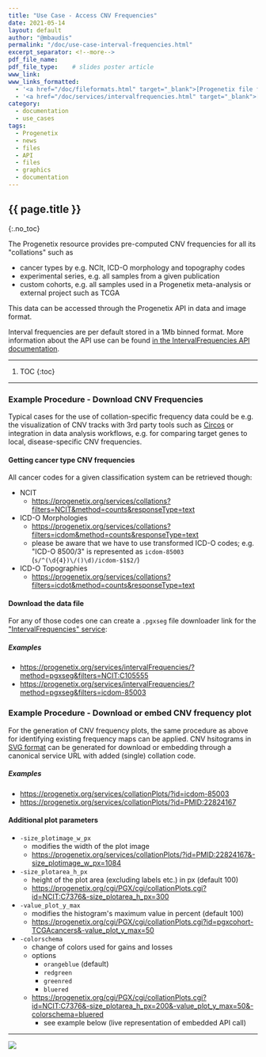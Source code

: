 ```yaml
---
title: "Use Case - Access CNV Frequencies"
date: 2021-05-14
layout: default
author: "@mbaudis"
permalink: "/doc/use-case-interval-frequencies.html"
excerpt_separator: <!--more-->
pdf_file_name:
pdf_file_type:    # slides poster article
www_link:
www_links_formatted:
  - '<a href="/doc/fileformats.html" target="_blank">[Progenetix file formats]</a>'
  - '<a href="/doc/services/intervalfrequencies.html" target="_blank">[IntervalFrequencies API Service]</a>'  
category:
  - documentation
  - use_cases
tags:
  - Progenetix
  - news
  - files
  - API
  - files
  - graphics
  - documentation
---
```


## {{ page.title }}
{:.no_toc}

The Progenetix resource provides pre-computed CNV frequencies for all its
"collations" such as

* cancer types by e.g. NCIt, ICD-O morphology and topography codes
* experimental series, e.g. all samples from a given publication
* custom cohorts, e.g. all samples used in a Progenetix meta-analysis or
external project such as TCGA

This data can be accessed through the Progenetix API in data and image format.

<!--more-->

Interval frequencies are per default stored in a 1Mb binned format. More
information about the API use can be found [in the IntervalFrequencies API documentation](/doc/services/intervalfrequencies.html).

----
1. TOC
{:toc}
----

### Example Procedure - Download CNV Frequencies

Typical cases for the use of collation-specific frequency data could be e.g.
the visualization of CNV tracks with 3rd party tools such as [Circos](http://www.circos.ca/software/)
or integration in data analysis workflows, e.g. for comparing target genes to
local, disease-specific CNV frequencies.

#### Getting cancer type CNV frequencies

All cancer codes for a given classification system can be retrieved though:

* NCIT
  - <https://progenetix.org/services/collations?filters=NCIT&method=counts&responseType=text>
* ICD-O Morphologies
  - <https://progenetix.org/services/collations?filters=icdom&method=counts&responseType=text>
  - please be aware that we have to use transformed ICD-O codes; e.g.
  "ICD-O 8500/3" is represented as `icdom-85003` (`s/^(\d{4})\/()\d)/icdom-$1$2/`)
* ICD-O Topographies
  - <https://progenetix.org/services/collations?filters=icdot&method=counts&responseType=text>

#### Download the data file

For any of those codes one can create a `.pgxseg` file downloader link for the
["IntervalFrequencies" service](/doc/services/intervalfrequencies.html):

##### Examples

* https://progenetix.org/services/intervalFrequencies/?method=pgxseg&filters=NCIT:C105555
* https://progenetix.org/services/intervalFrequencies/?method=pgxseg&filters=icdom-85003


### Example Procedure - Download or embed CNV frequency plot

For the generation of CNV frequency plots, the same procedure as above for
identifying existing frequency maps can be applied. CNV hsitograms in [SVG format](/doc/imageformats.html)
can be generated for download or embedding through a canonical service URL with
added (single) collation code.

##### Examples

* https://progenetix.org/services/collationPlots/?id=icdom-85003
* https://progenetix.org/services/collationPlots/?id=PMID:22824167

#### Additional plot parameters

* `-size_plotimage_w_px`
  - modifies the width of the plot image
  - <https://progenetix.org/services/collationPlots/?id=PMID:22824167&-size_plotimage_w_px=1084>
* `-size_plotarea_h_px`
  - height of the plot area (excluding labels etc.) in px (default 100)
  - <https://progenetix.org/cgi/PGX/cgi/collationPlots.cgi?id=NCIT:C7376&-size_plotarea_h_px=300>
* `-value_plot_y_max`
  - modifies the histogram's maximum value in percent (default 100)
  - <https://progenetix.org/cgi/PGX/cgi/collationPlots.cgi?id=pgxcohort-TCGAcancers&-value_plot_y_max=50>
* `-colorschema`
  - change of colors used for gains and losses
  - options
    * `orangeblue` (default)
    * `redgreen`
    * `greenred`
    * `bluered`
  - <https://progenetix.org/cgi/PGX/cgi/collationPlots.cgi?id=NCIT:C7376&-size_plotarea_h_px=200&-value_plot_y_max=50&-colorschema=bluered>
    * see example below (live representation of embedded API call)

----

<img src="https://progenetix.org/cgi/PGX/cgi/collationPlots.cgi?id=NCIT:C7376&-size_plotarea_h_px=200&-value_plot_y_max=50&-colorschema=bluered" />
